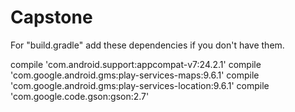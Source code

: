 # Capstone

For "build.gradle" add these dependencies if you don't have them.

compile 'com.android.support:appcompat-v7:24.2.1'
compile 'com.google.android.gms:play-services-maps:9.6.1'
compile 'com.google.android.gms:play-services-location:9.6.1'
compile 'com.google.code.gson:gson:2.7' 
 
